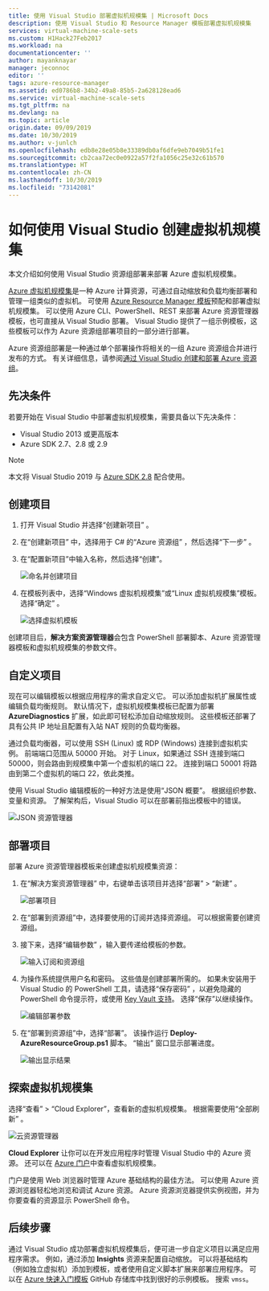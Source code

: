 ```yaml
---
title: 使用 Visual Studio 部署虚拟机规模集 | Microsoft Docs
description: 使用 Visual Studio 和 Resource Manager 模板部署虚拟机规模集
services: virtual-machine-scale-sets
ms.custom: H1Hack27Feb2017
ms.workload: na
documentationcenter: ''
author: mayanknayar
manager: jeconnoc
editor: ''
tags: azure-resource-manager
ms.assetid: ed0786b8-34b2-49a8-85b5-2a628128ead6
ms.service: virtual-machine-scale-sets
ms.tgt_pltfrm: na
ms.devlang: na
ms.topic: article
origin.date: 09/09/2019
ms.date: 10/30/2019
ms.author: v-junlch
ms.openlocfilehash: edb8e28e05b8e33389db0af6dfe9eb7049b51fe1
ms.sourcegitcommit: cb2caa72ec0e0922a57f2fa1056c25e32c61b570
ms.translationtype: HT
ms.contentlocale: zh-CN
ms.lasthandoff: 10/30/2019
ms.locfileid: "73142081"
---
```

# <a name="how-to-create-a-virtual-machine-scale-set-with-visual-studio"></a>如何使用 Visual Studio 创建虚拟机规模集

本文介绍如何使用 Visual Studio 资源组部署来部署 Azure 虚拟机规模集。

[Azure 虚拟机规模集](https://azure.microsoft.com/blog/azure-vm-scale-sets-public-preview/)是一种 Azure 计算资源，可通过自动缩放和负载均衡部署和管理一组类似的虚拟机。 可使用 [Azure Resource Manager 模板](https://github.com/Azure/azure-quickstart-templates)预配和部署虚拟机规模集。 可以使用 Azure CLI、PowerShell、REST 来部署 Azure 资源管理器模板，也可直接从 Visual Studio 部署。 Visual Studio 提供了一组示例模板，这些模板可以作为 Azure 资源组部署项目的一部分进行部署。

Azure 资源组部署是一种通过单个部署操作将相关的一组 Azure 资源组合并进行发布的方式。 有关详细信息，请参阅[通过 Visual Studio 创建和部署 Azure 资源组](../vs-azure-tools-resource-groups-deployment-projects-create-deploy.md)。

## <a name="prerequisites"></a>先决条件

若要开始在 Visual Studio 中部署虚拟机规模集，需要具备以下先决条件：

* Visual Studio 2013 或更高版本
* Azure SDK 2.7、2.8 或 2.9

>[!NOTE]
>本文将 Visual Studio 2019 与 [Azure SDK 2.8](https://azure.microsoft.com/blog/announcing-the-azure-sdk-2-8-for-net/) 配合使用。

## 创建项目 <a name="creating-a-project"></a> 

1. 打开 Visual Studio 并选择“创建新项目”  。

1. 在“创建新项目”  中，选择用于 C# 的“Azure 资源组”  ，然后选择“下一步”  。

1. 在“配置新项目”中输入名称，然后选择“创建”。  

    ![命名并创建项目](./media/virtual-machine-scale-sets-vs-create/configure-azure-resource-group.png)

1. 在模板列表中，选择“Windows 虚拟机规模集”或“Linux 虚拟机规模集”模板。   选择“确定”  。

   ![选择虚拟机模板](./media/virtual-machine-scale-sets-vs-create/select-vm-template.png)

创建项目后，**解决方案资源管理器**会包含 PowerShell 部署脚本、Azure 资源管理器模板和虚拟机规模集的参数文件。

## <a name="customize-your-project"></a>自定义项目

现在可以编辑模板以根据应用程序的需求自定义它。 可以添加虚拟机扩展属性或编辑负载均衡规则。 默认情况下，虚拟机规模集模板已配置为部署 **AzureDiagnostics** 扩展，如此即可轻松添加自动缩放规则。 这些模板还部署了具有公共 IP 地址且配置有入站 NAT 规则的负载均衡器。

通过负载均衡器，可以使用 SSH (Linux) 或 RDP (Windows) 连接到虚拟机实例。 前端端口范围从 50000 开始。 对于 Linux，如果通过 SSH 连接到端口 50000，则会路由到规模集中第一个虚拟机的端口 22。 连接到端口 50001 将路由到第二个虚拟机的端口 22，依此类推。

 使用 Visual Studio 编辑模板的一种好方法是使用“JSON 概要”。  根据组织参数、变量和资源。 了解架构后，Visual Studio 可以在部署前指出模板中的错误。

![JSON 资源管理器](./media/virtual-machine-scale-sets-vs-create/json-explorer.png)

## <a name="deploy-the-project"></a>部署项目

部署 Azure 资源管理器模板来创建虚拟机规模集资源：

1. 在“解决方案资源管理器”  中，右键单击该项目并选择“部署” > “新建”   。

    ![部署项目](./media/virtual-machine-scale-sets-vs-create/deploy-new-project.png)

1. 在“部署到资源组”中，选择要使用的订阅并选择资源组。  可以根据需要创建资源组。

1. 接下来，选择“编辑参数”  ，输入要传递给模板的参数。

   ![输入订阅和资源组](./media/virtual-machine-scale-sets-vs-create/deploy-to-resource-group.png)

1. 为操作系统提供用户名和密码。 这些值是创建部署所需的。 如果未安装用于 Visual Studio 的 PowerShell 工具，请选择“保存密码”  ，以避免隐藏的 PowerShell 命令提示符，或使用 [Key Vault 支持](https://azure.microsoft.com/blog/keyvault-support-for-arm-templates/)。 选择“保存”以继续操作。 

    ![编辑部署参数](./media/virtual-machine-scale-sets-vs-create/edit-deployment-parameters.png)

1. 在“部署到资源组”中，选择“部署”。   该操作运行 **Deploy-AzureResourceGroup.ps1** 脚本。 “输出”  窗口显示部署进度。

   ![输出显示结果](./media/virtual-machine-scale-sets-vs-create/deployment-output.png)

## 探索虚拟机规模集 <a name="exploring-your-virtual-machine-scale-set"></a>

选择“查看”   >   “Cloud Explorer”，查看新的虚拟机规模集。 根据需要使用“全部刷新”  。

![云资源管理器](./media/virtual-machine-scale-sets-vs-create/cloud-explorer.png)

**Cloud Explorer** 让你可以在开发应用程序时管理 Visual Studio 中的 Azure 资源。 还可以在 [Azure 门户](https://portal.azure.cn)中查看虚拟机规模集。

 门户是使用 Web 浏览器时管理 Azure 基础结构的最佳方法。 可以使用 Azure 资源浏览器轻松地浏览和调试 Azure 资源。 Azure 资源浏览器提供实例视图，并为你要查看的资源显示 PowerShell 命令。

## <a name="next-steps"></a>后续步骤

通过 Visual Studio 成功部署虚拟机规模集后，便可进一步自定义项目以满足应用程序需求。 例如，通过添加 **Insights** 资源来配置自动缩放。 可以将基础结构（例如独立虚拟机）添加到模板，或者使用自定义脚本扩展来部署应用程序。 可以在 [Azure 快速入门模板](https://github.com/Azure/azure-quickstart-templates) GitHub 存储库中找到很好的示例模板。 搜索 `vmss`。

<!-- Update_Description: wording update -->